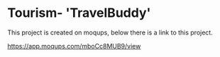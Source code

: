 # Tourism- 'TravelBuddy'

This project is created on moqups, below there is a link to this project.

https://app.moqups.com/mboCc8MUB9/view
